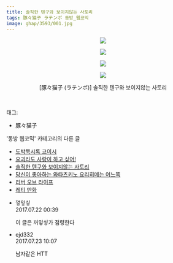 ```yaml
---
title: 솔직한 텐구와 보이지않는 사토리
tags: 豚々猫子 ラテンボ 동방_웹코믹
image: ghap/3593/001.jpg
---
```

<div class="article">
<p style="text-align: center; clear: none; float: none;"><img src="{{ site.nasurl }}/ghap/3593/001.jpg"/></p>
<p style="text-align: center; clear: none; float: none;"><img src="{{ site.nasurl }}/ghap/3593/002.jpg"/></p>
<p style="text-align: center; clear: none; float: none;"><img src="{{ site.nasurl }}/ghap/3593/003.jpg"/></p>
<p style="text-align: center; clear: none; float: none;"><img src="{{ site.nasurl }}/ghap/3593/004.jpg"/></p>
<p style="text-align: center; clear: none; float: none;">[豚々猫子 (ラテンボ)] 솔직한 텐구와 보이지않는 사토리</p>
<p><br/></p>
</div><div class="tagTrail">
<p>태그: </p>
<ul>
<li>豚々猫子</li>
</ul>
</div><div class="another">
<p>'동방 웹코믹' 카테고리의 다른 글</p>
<ul>
<li><a href="/2017-08-10-ghap_3628">도박묵시록 코이시</a></li>
<li><a href="/2017-08-03-ghap_3611">요괴라도 사랑이 하고 싶어!</a></li>
<li><a href="/2017-07-21-ghap_3593">솔직한 텐구와 보이지않는 사토리</a></li>
<li><a href="/2017-07-21-ghap_3590">당신이 좋아하는 와타츠키노 요리히메는 어느쪽</a></li>
<li><a href="/2017-07-21-ghap_3588">리버 오브 라이프</a></li>
<li><a href="/2017-07-21-ghap_3587">레티 만화</a></li>
</ul>
</div><div class="cb_module cb_fluid">
<div class="cb_wrt cb_profile">
<div class="comment">
<ul>
<li class="cb_thumb_off" id="comment15041479">
<div class="cb_comment_area">
<div class="cb_info_area">
<div class="cb_section">
<span class="cb_nick_name">껗잏싷</span>
</div>
<div class="cb_section">
<span class="cb_date">2017.07.22 00:39 </span>
</div>
</div>
<div class="cb_dsc_comment">
<p class="cb_dsc">
											이 글은 꺼잏싷가 점령한다
										</p>
</div>
</div></li>
<li class="cb_thumb_off" id="comment15042262">
<div class="cb_comment_area">
<div class="cb_info_area">
<div class="cb_section">
<span class="cb_nick_name">ejd332</span>
</div>
<div class="cb_section">
<span class="cb_date">2017.07.23 10:07 </span>
</div>
</div>
<div class="cb_dsc_comment">
<p class="cb_dsc">
											남자같은 HTT
										</p>
</div>
</div></li>
</ul>
</div>
</div><!-- commentList close -->
</div>